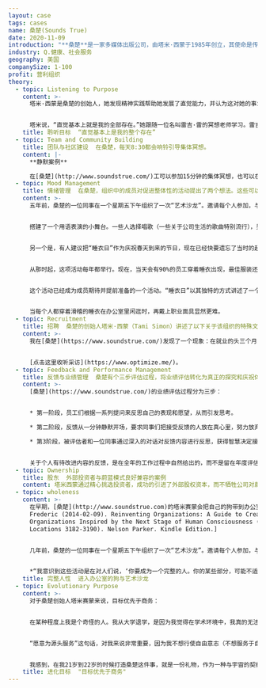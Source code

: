 ```yaml
---
layout: case
tags: cases
name: 桑楚(Sounds True)
date: 2020-11-09
introduction: "**桑楚**是一家多媒体出版公司，由塔米·西蒙于1985年创立，其使命是传播精神智慧。该公司位于科罗拉多州路易斯维尔，靠近科罗拉多州博尔德。"
industry: Q.健康、社会服务
geography: 美国
companySize: 1-100
profit: 营利组织
theory:
  - topic: Listening to Purpose
    content: >-
      塔米·西蒙是桑楚的创始人，她发现精神实践帮助她发展了直觉能力，并认为这对她的事业很有帮助：


      塔米说，“直觉基本上就是我的全部存在。”她跟随一位名叫雷吉·雷的冥想老师学习。雷吉从自己的老师哪里学会如何“阅读征兆”，并把这些教导传给了塔米。“这是一种艺术形式，也是一种天赋的生存技能。如果你在打猎，你会注意那些痕迹。我们就是这样挑选项目的。我们看直觉带来的征兆。有多少人在谈论它？对于一个特定的作者，我们有多少个请求？我们对这个项目的内心感受是什么？这一点也很重要，公司内部问题也会通过“觉察征兆”来发现。…塔米发现有一个练习对激发灵感很有用，那就是视觉化练习。她描述了这个过程：“你想象自己进入地球的中心，进入水中，并把它们带到地表。于是，新的想法就会神奇出现。视觉化使健谈的头脑平静下来，并为愿景信息的浮现创造了呈现空间。”^\[ Laloux, Frederic (2014-02-09). Reinventing Organizations: A Guide to Creating Organizations Inspired by the Next Stage of Human Consciousness (Kindle Locations 4413-4424). Nelson Parker. Kindle Edition.]
    title: 聆听目标  “直觉基本上是我的整个存在”
  - topic: Team and Community Building
    title: 团队与社区建设  在桑楚，每天8:30都会响铃引导集体冥想。
    content: |-
      **静默案例**

      在[桑楚](http://www.soundstrue.com/)工可以参加15分钟的集体冥想，也可以在办公桌前静坐几分钟。
  - topic: Mood Management
    title: 情绪管理  在桑楚，组织中的成员对促进整体性的活动提出了两个想法。这些可以打造一种快乐、信任、完整和兴奋的情绪。这些活动被称为“艺术沙龙”和“睡衣日”。目前已成为年度活动。
    content: >-
      五年前，桑楚的一位同事在一个星期五下午组织了一次“艺术沙龙”。邀请每个人参加，与同事分享艺术激情。整个办公室的墙上都挂满了照片和画。


      搭建了一个用语表演的小舞台。一些人选择唱歌（一些关于公司生活的歌曲特别流行），另一些人则选择玩杂耍或跳舞。这活动如此受欢迎，乃至沙龙已经成为一个年度活动。公司创始人塔米·西蒙（Tami Simon）没有参与或指导创办第一家沙龙。但她看到，沙龙已经成为公司文化中的一个重要元素：“我意识到这些活动是在对人们说，‘你要成为一个完整的人。你的某些部分，可能不适合每天作为工作的一部分来表达。……但你现在能玩五个球的事实，其实很酷。在一个星期五下午，我们想坐下来喝杯酒，看着你这样做，承认并颂扬你人性的这个部分。”


      另一个是，有人建议把“睡衣日”作为庆祝春天到来的节日，现在已经快要遗忘了当时的起因。每个想加入的人都会穿着睡衣在办公室分享早餐。出现在集体早餐的几个成员得很开心，于是他们决定，在一天剩下的时间里继续穿着睡衣上班。


      从那时起，这项活动每年都举行。现在，当天会有90%的员工穿着睡衣出现，最佳服装还能获得奖励。（主人和狗的配套睡衣分享过一次奖品。）


      这个活动已经成为成员期待并提前准备的一个活动。“睡衣日”以其独特的方式讲述了一个故事——每一件睡衣都代表着一个故事，等待着对穿睡衣的人说些什么：是什么让你选择了那套衣服？


      当每个人都穿着滑稽的睡衣在办公室里闲逛时，再戴上职业面具显然更难。
  - topic: Recruitment
    title: 招聘  桑楚的创始人塔米·西蒙（Tami Simon）讲述了以下关于该组织的特殊文化，以及人们融入或不融入的故事：
    content: >-
      我在[桑楚](https://www.soundstrue.com/)发现了一个现象：在就业的头三个月，很多人都选择不留下来。……桑楚的人们想知道你是谁，他们希望你是真实的，他们不希望你戴着40个面具去工作。仿佛邀请说“请真人站出来好吗？”这是一种诚实感；我们在工作之外的身份，与在工作时候的身份，完全一致（，没有双重身份面具）。这就是我们所处的环境，我们努力试着筛选这个角度的适配性，让人们在接受这份工作之前就知道这些特点。很多人入职前会说“哦，我完全准备好了。我对此很感兴趣，这正是我想要的。”但是当他们入职后，可能会觉得在这种环境中工作很舒服，也可能感到不舒服--人们会在走廊里停下来问“你好吗？”并且意味着想让你“说真话的！”你真的好吗。


      [点击这里收听采访](https://www.optimize.me/)。
  - topic: Feedback and Performance Management
    title: 反馈与业绩管理  桑楚有个三步评估过程，将业绩评估转化为真正的探究和庆祝体验。
    content: >-
      [桑楚](https://www.soundstrue.com/)的业绩评估过程分为三步：


      * 第一阶段，员工们根据一系列提问来反思自己的表现和愿望，从而引发思考。

      * 第二阶段，反馈从一分钟静默开场，要求同事们把接受反馈的人放在真心里，努力放弃任何形式的评判。然后，每个人都轮流坐在被评估的同事面前，公开谈论最看重该同事的哪个方面，并给出认为该同事仍有发展空间（需要改进）的一个方面。

      * 第3阶段，被评估者和一位同事通过深入的对话对反馈内容进行反思，获得智慧决定接下来怎么办。


      关于个人有待改进内容的反馈，是在全年的工作过程中自然给出的，而不是留在年度评估阶段集中进行。^\[Laloux, Frederic. Reinventing Organizations. Nelson Parker (2014), page 183]
  - topic: Ownership
    title: 股东  外部投资者与蔚蓝模式良好兼容的案例
    content: 塔米西蒙通过精心挑选投资者，成功的引进了外部股权资本，而不牺牲公司对蔚蓝实践和多重底线的承诺。这些投资者被视为其关键利益相关者之一：“我们致力于通过精心规划，通过将我们的利润重新投资于创新和增长，而提高企业的长期价值。”^\[<http://www.soundstrue.com/store/about-us/core-values>]
  - topic: wholeness
    content: >-
      在早期，[桑楚](http://www.soundstrue.com)的塔米赛蒙会把自己的狗带到办公室。企业扩张而聘用其他成员后，一些人没过多久就问，自己是否也能带狗上班。塔米想不出拒绝的理由。所以，在这里，两三条狗躺在人们脚边开会的情况并不少见。同事们注意到，有狗在场时，会发生一些神奇的事情。动物倾向于把我们的面具碾碎，展现成员天性中美好的一面。抚摸一只狗的简单做法，往往能抚慰我们，使我们与自己的身体重新连接起来，并使我们旋转嘈杂的头脑平静下来。当我们爱抚的是同事的狗，或者是同事爱抚我们的狗时，还巧妙地建立了社区感。人们发现，打开公司大门的决定，不仅允许了狗的进入，还允许了更多的人性进来。^\[Laloux,
      Frederic (2014-02-09). Reinventing Organizations: A Guide to Creating
      Organizations Inspired by the Next Stage of Human Consciousness (Kindle
      Locations 3182-3190). Nelson Parker. Kindle Edition.]


      几年前，桑楚的一位同事在一个星期五下午组织了一次“艺术沙龙”。邀请每个人参加，与同事分享艺术激情。整个办公室的墙上都挂满了照片和画。搭建了一个用语表演的小舞台。一些人选择唱歌（一些关于公司生活的歌曲特别流行），另一些人则选择玩杂耍或跳探戈。人们玩得很开心，乃至沙龙已经成为一个年度活动。公司创始人塔米·西蒙（Tami Simon）没有参与或指导创办第一家沙龙。但她看到，沙龙已经成为公司文化中的一个重要元素：


      *“我意识到这些活动是在对人们说，‘你要成为一个完整的人。你的某些部分，可能不适合每天作为工作的一部分来表达。……但你现在能玩五个球的事实，其实很酷。在一个星期五下午，我们想坐下来喝杯酒，看着你这样做，承认并颂扬你人性的这个部分。”我认为对这个人性侧面的接纳，可以让人们感觉到自己的完整人性其实很受欢迎。因为我们欢迎这些完整人性，所以我们希望看到成员（工作表达之外的）完整人性的表达。*^\[Laloux, Frederic (2014-02-09). Reinventing Organizations: A Guide to Creating Organizations Inspired by the Next Stage of Human Consciousness (Kindle Locations 3544-3553). Nelson Parker. Kindle Edition.]
    title: 完整人性  进入办公室的狗与艺术沙龙
  - topic: Evolutionary Purpose
    content: >-
      对于桑楚创始人塔米赛蒙来说，目标优先于商务：


      在某种程度上我是个奇怪的人。我从大学退学，是因为我觉得在学术环境中，我真的无法做自己。……我觉得在学术环境中，我被要求摆出一副对问题有答案的样子，而我却体验到一些吸引我想更深入去探索的东西。……我进入了一个探索内心深处的过程，我非常努力地祈祷，那些祈祷都与服务和奉献有关。……作为一个20岁、21岁的大学辍学者，我当时的想法是，“能不能给我一个回报社会的绝好机会，让我能发挥自己所拥有的才能，不浪费来自一个充满支持和爱心的家庭给我的所有礼物，并活用我接受的过高等教育……以某种方式回报社会。那祈祷是“上帝（源头），我愿意为你服务。请让我知道我的使命是什么。请直接让我知道我的使命是什么。”（译者曾经有过一个祈祷：源头，请把我锻造成一个对你而言好用的工具。）


      “愿意为源头服务”这句话，对我来说非常重要，因为我不想行使自由意志（不想服务于自我人格的目标）。我不想坚持要按人格之我的方式去做。同时，我也不想完全没有报复，而只是在咖啡店被动的等待被发现…


      我感到，在我21岁到22岁的时候打造桑楚这件事，就是一份礼物，作为一种与宇宙的契约，一种当我说“我会为你服务，我会非常努力地工作”时，打造的纽带关系，而另一侧的回答是，“你会得到支持，你会看到道路，门会打开，你会遇到来合作的人们，机会将会出现。”正是这种与宇宙共识的感觉……让我可以帮助传播来自世界各地不同智慧传统的灵性教义。并且我会用真诚和奉献去做。这就是我从一开始就有的看法。这根本不是关于我自己。我那时就开始，想做我自己，想做一个真实的人，想做一个贡献。*^\[Tami Simon, interviewed by Diederick Janse and Ewan Townhead, podcast series “Waking up the Workplace,” episode “Even Sages need a Business Plan,” April 14, 2011.]*
    title: 进化目标  "目标优先于商务"
---
```

